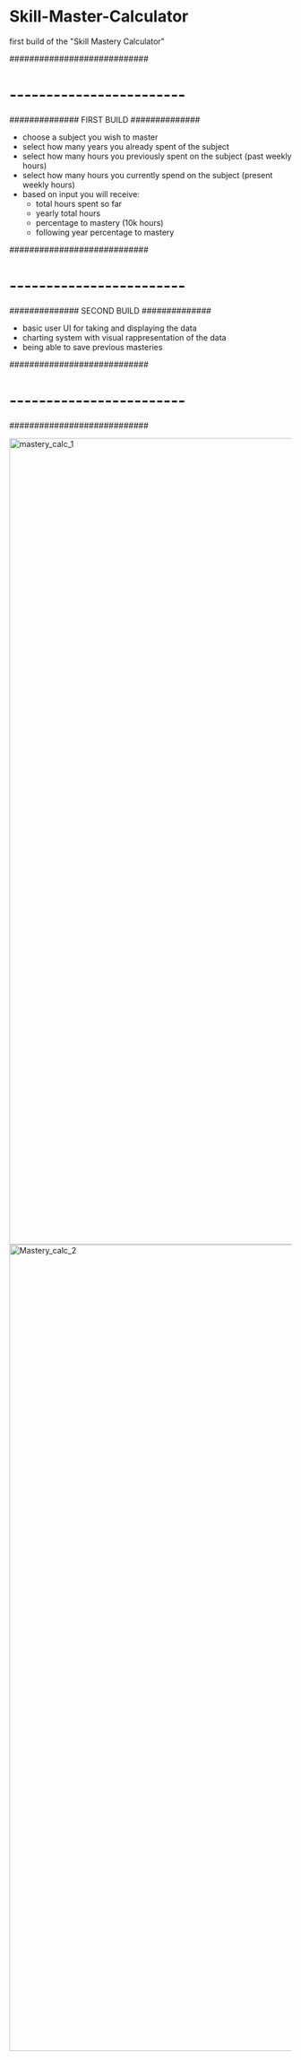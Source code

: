 # Skill-Master-Calculator

first build of the "Skill Mastery Calculator"

############################
# ------------------------
##############
FIRST BUILD
##############

- choose a subject you wish to master
- select how many years you already spent of the subject
- select how many hours you previously spent on the 
subject (past weekly hours)
- select how many hours you currently spend on the 
subject (present weekly hours) 
- based on input you will receive:
    + total hours spent so far
    + yearly total hours
    + percentage to mastery (10k hours)
    + following year percentage to mastery 
    
############################
# ------------------------
##############
SECOND BUILD
##############

- basic user UI for taking and displaying the data 
- charting system with visual rappresentation of the data
- being able to save previous masteries 


############################
# ------------------------
############################


<img width="1440" alt="mastery_calc_1" src="https://user-images.githubusercontent.com/65109289/98468489-fa3fbb80-21da-11eb-88e1-950bd0df1da0.png">

<img width="1440" alt="Mastery_calc_2" src="https://user-images.githubusercontent.com/65109289/98468513-16435d00-21db-11eb-8fd8-88e90e099a07.png">

